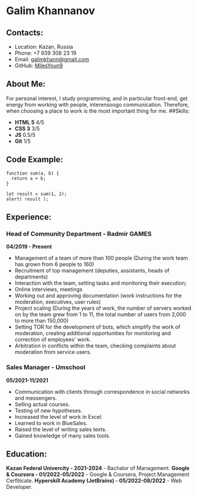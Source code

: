 # Galim Khannanov
## Contacts:
* Location: Kazan, Russia 
* Phone: +7 939 308 23 19
* Email: galimkhann@gmail.com
* GitHub: [MilesYoun9](https://github.com/MilesYoun9)
## About Me: 
For personal interest, I study programming, and in particular front-end, get energy from working with people, interensoogo communication. Therefore, when choosing a place to work is the most important thing for me. 
##Skills: 
* __HTML 5__ 4/5
* __CSS 3__ 3/5
* __JS__ 0.5/5
* __Git__ 1/5
## Code Example:  
``` 
function sum(a, b) {
  return a + b;
}

let result = sum(1, 2);
alert( result );
```
## Experience:
### Head of Community Department - Radmir GAMES
__04/2019 - Present__
* Management of a team of more than 100 people (During the work team has grown from 6 people to 160)
* Recruitment of top management (deputies, assistants, heads of departments)
* Interaction with the team, setting tasks and monitoring their execution;
* Online interviews, meetings
* Working out and approving documentation (work instructions for the moderation, executives, user rules)
* Project scaling (During the years of work, the number of servers worked on by the team grew from 1 to 11, the total number of users from 2,000 to more than 150,000)
* Setting TOR for the development of bots, which simplify the work of moderation, creating additional opportunities for monitoring and correction of employees' work.
* Arbitration in conflicts within the team, checking complaints about moderation from service users.
### Sales Manager - Umschool
__05/2021-11/2021__
* Communication with clients through correspondence in social networks and messengers.
* Selling actual courses.
* Testing of new hypotheses.
* Increased the level of work in Excel.
* Learned to work in BlueSales.
* Raised the level of writing sales texts.
* Gained knowledge of many sales tools.
## Education:
__Kazan Federal Univercity - 2021-2024__ - Bachalor of Management. 
__Google & Coursera - 01/2022-05/2022__ - Google & Coursera, Project Management Cerfiticate. 
__Hyperskill Academy (JetBrains) - 05/2022-08/2022__ - Web Developer. 

